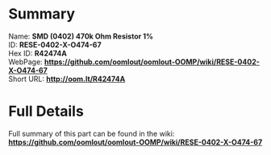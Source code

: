 
Summary
=================
  
Name: __SMD (0402) 470k Ohm Resistor 1%__    
ID: __RESE-0402-X-O474-67__   
Hex ID: __R42474A__   
WebPage: __https://github.com/oomlout/oomlout-OOMP/wiki/RESE-0402-X-O474-67__   
Short URL: __http://oom.lt/R42474A__   

Full Details
==========================
Full summary of this part can be found in the wiki:   
__https://github.com/oomlout/oomlout-OOMP/wiki/RESE-0402-X-O474-67__    

